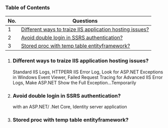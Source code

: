 # 

### Table of Contents

| No. | Questions |
|---- | ---------
|1 | [Different ways to traize IIS application hosting issues?](#Different-ways-to-traize-IIS-application-hosting-issues)|
|2 | [Avoid double login in SSRS authentication?](#Avoid-double-login-in-SSRS-authentication)|
|3 | [Stored proc with temp table entityframework?](#Stored-proc-with-temp-table-entityframework)|

1. ### Different ways to traize IIS application hosting issues?
   Standard IIS Logs, HTTPERR  IIS Error Log, Look for ASP.NET Exceptions in Windows Event Viewer, Failed Request Tracing for Advanced IIS Error Logs, Make ASP.NET Show the Full Exception…Temporarily
   
2. ### Avoid double login in SSRS authentication? 
   with an ASP.NET/ .Net Core, Identity server application

3. ### Stored proc with temp table entityframework?
   

  
